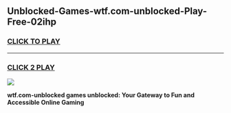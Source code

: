 
## Unblocked-Games-wtf.com-unblocked-Play-Free-02ihp
<h3>
<a href="https://premium76.site?title=wtf.com-unblocked&ref=21A">CLICK TO PLAY</a></h3>
<hr>

<h3>
<a href="https://premium76.site?title=wtf.com-unblocked&ref=21A">CLICK 2 PLAY</a>
  
</h3>

<a href="https://premium76.site?title=wtf.com-unblocked&ref=21A"><img src="https://clearcache.store/games.png"></a>


**wtf.com-unblocked games unblocked: Your Gateway to Fun and Accessible Online Gaming**
